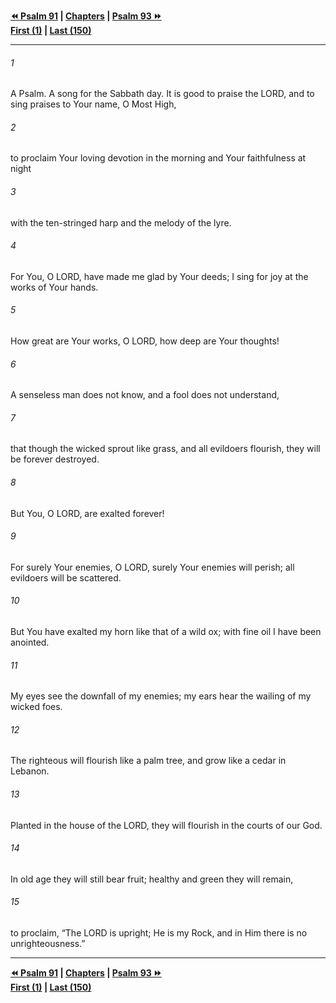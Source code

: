   
**[⏪ Psalm 91](./Psalm%2091.md) | [Chapters](./_index.md) | [Psalm 93 ⏩](./Psalm%2093.md)**  
**[First (1)](./Psalm%201.md) | [Last (150)](./Psalm%20150.md)**  
  
---  
  
###### 1  
A Psalm. A song for the Sabbath day. It is good to praise the LORD, and to sing praises to Your name, O Most High,  
  
###### 2  
to proclaim Your loving devotion in the morning and Your faithfulness at night  
  
###### 3  
with the ten-stringed harp and the melody of the lyre.  
  
###### 4  
For You, O LORD, have made me glad by Your deeds; I sing for joy at the works of Your hands.  
  
###### 5  
How great are Your works, O LORD, how deep are Your thoughts!  
  
###### 6  
A senseless man does not know, and a fool does not understand,  
  
###### 7  
that though the wicked sprout like grass, and all evildoers flourish, they will be forever destroyed.  
  
###### 8  
But You, O LORD, are exalted forever!  
  
###### 9  
For surely Your enemies, O LORD, surely Your enemies will perish; all evildoers will be scattered.  
  
###### 10  
But You have exalted my horn like that of a wild ox; with fine oil I have been anointed.  
  
###### 11  
My eyes see the downfall of my enemies; my ears hear the wailing of my wicked foes.  
  
###### 12  
The righteous will flourish like a palm tree, and grow like a cedar in Lebanon.  
  
###### 13  
Planted in the house of the LORD, they will flourish in the courts of our God.  
  
###### 14  
In old age they will still bear fruit; healthy and green they will remain,  
  
###### 15  
to proclaim, “The LORD is upright; He is my Rock, and in Him there is no unrighteousness.”  
  
  
---  
  
**[⏪ Psalm 91](./Psalm%2091.md) | [Chapters](./_index.md) | [Psalm 93 ⏩](./Psalm%2093.md)**  
**[First (1)](./Psalm%201.md) | [Last (150)](./Psalm%20150.md)**  
  
